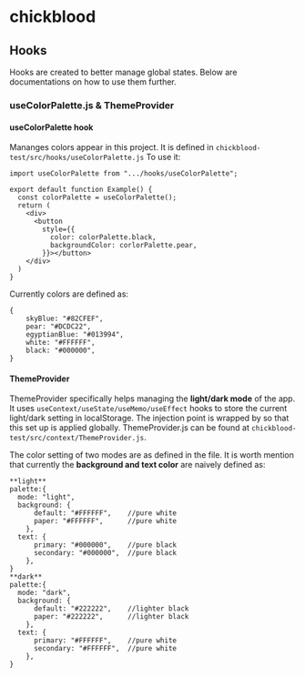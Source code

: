 # chickblood

## Hooks
Hooks are created to better manage global states. Below are documentations on how to use them further.

### useColorPalette.js & ThemeProvider
#### useColorPalette hook 
Mananges colors appear in this project. It is defined in ```chickblood-test/src/hooks/useColorPalette.js```
To use it:
```
import useColorPalette from ".../hooks/useColorPalette";

export default function Example() {
  const colorPalette = useColorPalette();
  return (
    <div>
      <button
        style={{
          color: colorPalette.black,
          backgroundColor: corlorPalette.pear,
        }}></button>
    </div>
  )
}
```
Currently colors are defined as: 
```
{
    skyBlue: "#82CFEF",
    pear: "#DCDC22",
    egyptianBlue: "#013994",
    white: "#FFFFFF",
    black: "#000000",
}
```

#### ThemeProvider
ThemeProvider specifically helps managing the **light/dark mode** of the app. It uses ```useContext/useState/useMemo/useEffect``` hooks to store the current light/dark setting in localStorage. The injection point is wrapped by <ThemeProvider></ThemeProvider> so that this set up is applied globally. ThemeProvider.js can be found at ```chickblood-test/src/context/ThemeProvider.js```.

The color setting of two modes are as defined in the file. It is worth mention that currently the **background and text color** are naively defined as: 
```
**light**
palette:{
  mode: "light",
  background: {
      default: "#FFFFFF",    //pure white
      paper: "#FFFFFF",      //pure white
    },
  text: {
      primary: "#000000",    //pure black
      secondary: "#000000",  //pure black
    },
}
**dark**
palette:{
  mode: "dark",
  background: {
      default: "#222222",    //lighter black
      paper: "#222222",      //lighter black
    },
  text: {
      primary: "#FFFFFF",    //pure white
      secondary: "#FFFFFF",  //pure white
    },
}
```

